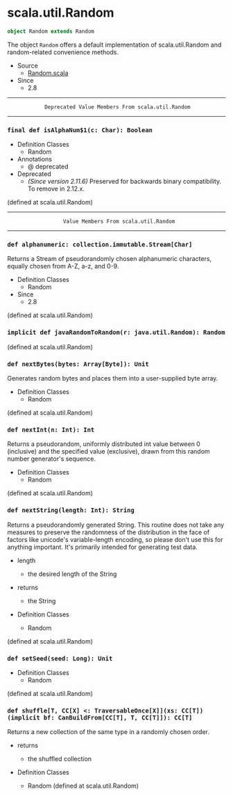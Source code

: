 
#                              scala.util.Random                              #

```scala
object Random extends Random
```

The object `Random` offers a default implementation of scala.util.Random and
random-related convenience methods.

* Source
  * [Random.scala](https://github.com/scala/scala/tree/6d09a1ba5f/src/library/scala/util/Random.scala#L1)
* Since
  * 2.8


--------------------------------------------------------------------------------
                Deprecated Value Members From scala.util.Random
--------------------------------------------------------------------------------


### `final def isAlphaNum$1(c: Char): Boolean`                               ###

* Definition Classes
  * Random
* Annotations
  * @ deprecated
* Deprecated
  * _(Since version 2.11.6)_ Preserved for backwards binary compatibility. To
    remove in 2.12.x.

(defined at scala.util.Random)


--------------------------------------------------------------------------------
                      Value Members From scala.util.Random
--------------------------------------------------------------------------------


### `def alphanumeric: collection.immutable.Stream[Char]`                    ###

Returns a Stream of pseudorandomly chosen alphanumeric characters, equally
chosen from A-Z, a-z, and 0-9.

* Definition Classes
  * Random
* Since
  * 2.8

(defined at scala.util.Random)


### `implicit def javaRandomToRandom(r: java.util.Random): Random`           ###

(defined at scala.util.Random)


### `def nextBytes(bytes: Array[Byte]): Unit`                                ###

Generates random bytes and places them into a user-supplied byte array.

* Definition Classes
  * Random

(defined at scala.util.Random)


### `def nextInt(n: Int): Int`                                               ###

Returns a pseudorandom, uniformly distributed int value between 0 (inclusive)
and the specified value (exclusive), drawn from this random number generator's
sequence.

* Definition Classes
  * Random

(defined at scala.util.Random)


### `def nextString(length: Int): String`                                    ###

Returns a pseudorandomly generated String. This routine does not take any
measures to preserve the randomness of the distribution in the face of factors
like unicode's variable-length encoding, so please don't use this for anything
important. It's primarily intended for generating test data.

* length
  * the desired length of the String
* returns
  * the String

* Definition Classes
  * Random

(defined at scala.util.Random)


### `def setSeed(seed: Long): Unit`                                          ###

* Definition Classes
  * Random

(defined at scala.util.Random)


### `def shuffle[T, CC[X] <: TraversableOnce[X]](xs: CC[T])(implicit bf: CanBuildFrom[CC[T], T, CC[T]]): CC[T]` ###

Returns a new collection of the same type in a randomly chosen order.

* returns
  * the shuffled collection

* Definition Classes
  * Random
(defined at scala.util.Random)
